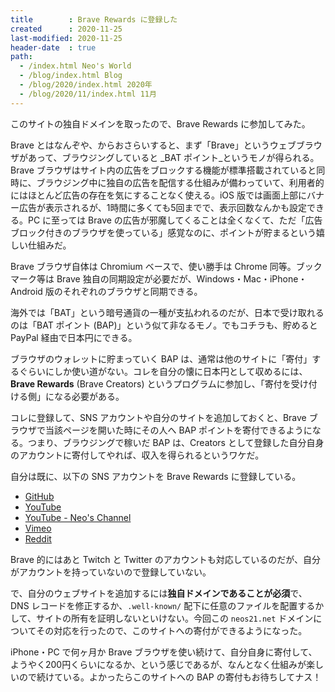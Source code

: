 ```yaml
---
title        : Brave Rewards に登録した
created      : 2020-11-25
last-modified: 2020-11-25
header-date  : true
path:
  - /index.html Neo's World
  - /blog/index.html Blog
  - /blog/2020/index.html 2020年
  - /blog/2020/11/index.html 11月
---
```


このサイトの独自ドメインを取ったので、Brave Rewards に参加してみた。

Brave とはなんぞや、からおさらいすると、まず「Brave」というウェブブラウザがあって、ブラウジングしていると _BAT ポイント_というモノが得られる。Brave ブラウザはサイト内の広告をブロックする機能が標準搭載されていると同時に、ブラウジング中に独自の広告を配信する仕組みが備わっていて、利用者的にはほとんど広告の存在を気にすることなく使える。iOS 版では画面上部にバナー広告が表示されるが、1時間に多くても5回までで、表示回数なんかも設定できる。PC に至っては Brave の広告が邪魔してくることは全くなくて、ただ「広告ブロック付きのブラウザを使っている」感覚なのに、ポイントが貯まるという嬉しい仕組みだ。

Brave ブラウザ自体は Chromium ベースで、使い勝手は Chrome 同等。ブックマーク等は Brave 独自の同期設定が必要だが、Windows・Mac・iPhone・Android 版のそれぞれのブラウザと同期できる。

海外では「BAT」という暗号通貨の一種が支払われるのだが、日本で受け取れるのは「BAT ポイント (BAP)」という似て非なるモノ。でもコチラも、貯めると PayPal 経由で日本円にできる。

ブラウザのウォレットに貯まっていく BAP は、通常は他のサイトに「寄付」するぐらいにしか使い道がない。コレを自分の懐に日本円として収めるには、**Brave Rewards** (Brave Creators) というプログラムに参加し、「寄付を受け付ける側」になる必要がある。

コレに登録して、SNS アカウントや自分のサイトを追加しておくと、Brave ブラウザで当該ページを開いた時にその人へ BAP ポイントを寄付できるようになる。つまり、ブラウジングで稼いだ BAP は、Creators として登録した自分自身のアカウントに寄付してやれば、収入を得られるというワケだ。

自分は既に、以下の SNS アカウントを Brave Rewards に登録している。

- [GitHub](https://github.com/Neos21)
- [YouTube](https://www.youtube.com/c/Neos21)
- [YouTube - Neo's Channel](https://www.youtube.com/channel/UCgIpKdu4-YkvECm6FhcOBFA)
- [Vimeo](https://vimeo.com/neos21)
- [Reddit](https://www.reddit.com/user/Neos21Reddit)

Brave 的にはあと Twitch と Twitter のアカウントも対応しているのだが、自分がアカウントを持っていないので登録していない。

で、自分のウェブサイトを追加するには**独自ドメインであることが必須**で、DNS レコードを修正するか、`.well-known/` 配下に任意のファイルを配置するかして、サイトの所有を証明しないといけない。今回この `neos21.net` ドメインについてその対応を行ったので、このサイトへの寄付ができるようになった。

iPhone・PC で何ヶ月か Brave ブラウザを使い続けて、自分自身に寄付して、ようやく200円くらいになるか、という感じであるが、なんとなく仕組みが楽しいので続けている。よかったらこのサイトへの BAP の寄付もお待ちしてナス！
